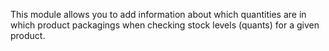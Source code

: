 This module allows you to add information about which quantities are in which product packagings
when checking stock levels (quants) for a given product.
